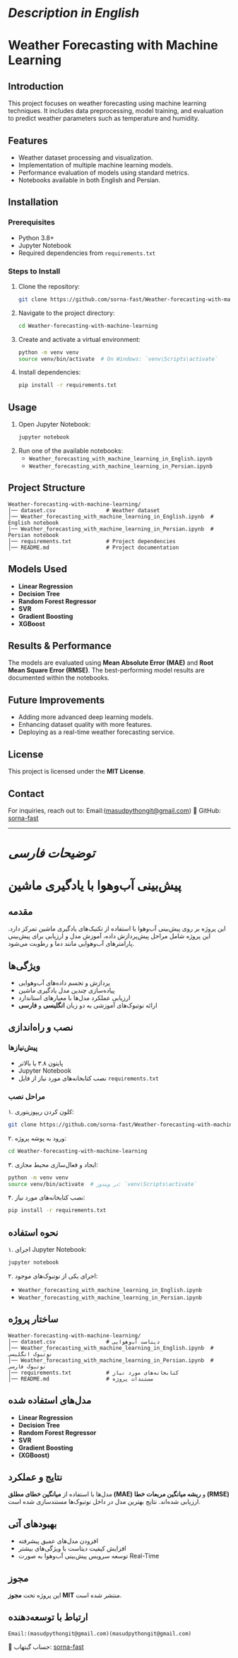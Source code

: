 # ***Description in English***

# Weather Forecasting with Machine Learning

## Introduction
This project focuses on weather forecasting using machine learning techniques. It includes data preprocessing, model training, and evaluation to predict weather parameters such as temperature and humidity.

## Features
- Weather dataset processing and visualization.
- Implementation of multiple machine learning models.
- Performance evaluation of models using standard metrics.
- Notebooks available in both English and Persian.

## Installation
### Prerequisites
- Python 3.8+
- Jupyter Notebook
- Required dependencies from `requirements.txt`

### Steps to Install
1. Clone the repository:
   ```sh
   git clone https://github.com/sorna-fast/Weather-forecasting-with-machine-learning.git
   ```
2. Navigate to the project directory:
   ```sh
   cd Weather-forecasting-with-machine-learning
   ```
3. Create and activate a virtual environment:
   ```sh
   python -m venv venv
   source venv/bin/activate  # On Windows: `venv\Scripts\activate`
   ```
4. Install dependencies:
   ```sh
   pip install -r requirements.txt
   ```

## Usage
1. Open Jupyter Notebook:
   ```sh
   jupyter notebook
   ```
2. Run one of the available notebooks:
   - `Weather_forecasting_with_machine_learning_in_English.ipynb`
   - `Weather_forecasting_with_machine_learning_in_Persian.ipynb`

## Project Structure
```
Weather-forecasting-with-machine-learning/
│── dataset.csv                # Weather dataset
│── Weather_forecasting_with_machine_learning_in_English.ipynb  # English notebook
│── Weather_forecasting_with_machine_learning_in_Persian.ipynb  # Persian notebook
│── requirements.txt           # Project dependencies
│── README.md                  # Project documentation
```

## Models Used
- **Linear Regression**
- **Decision Tree**
- **Random Forest Regressor**
- **SVR**
- **Gradient Boosting**
- **XGBoost**

## Results & Performance
The models are evaluated using **Mean Absolute Error (MAE)** and **Root Mean Square Error (RMSE)**. The best-performing model results are documented within the notebooks.

## Future Improvements
- Adding more advanced deep learning models.
- Enhancing dataset quality with more features.
- Deploying as a real-time weather forecasting service.

## License
This project is licensed under the **MIT License**.

## Contact
For inquiries, reach out to:
   Email:(masudpythongit@gmail.com)
🔗 GitHub: [sorna-fast](https://github.com/sorna-fast)

____________________________________________________________________________________________________________


# ***توضیحات فارسی***

# پیش‌بینی آب‌وهوا با یادگیری ماشین  

## مقدمه  
این پروژه بر روی پیش‌بینی آب‌وهوا با استفاده از تکنیک‌های یادگیری ماشین تمرکز دارد. این پروژه شامل مراحل پیش‌پردازش داده، آموزش مدل و ارزیابی برای پیش‌بینی پارامترهای آب‌وهوایی مانند دما و رطوبت می‌شود.  

## ویژگی‌ها  
- پردازش و تجسم داده‌های آب‌وهوایی  
- پیاده‌سازی چندین مدل یادگیری ماشین  
- ارزیابی عملکرد مدل‌ها با معیارهای استاندارد  
- ارائه نوتبوک‌های آموزشی به دو زبان **انگلیسی** و **فارسی**  

## نصب و راه‌اندازی  
### پیش‌نیازها  
- پایتون ۳.۸ یا بالاتر  
- Jupyter Notebook  
- نصب کتابخانه‌های مورد نیاز از فایل `requirements.txt`  

### مراحل نصب  
۱. کلون کردن ریپوزیتوری:  
   ```sh  
   git clone https://github.com/sorna-fast/Weather-forecasting-with-machine-learning.git  
   ```  

۲. ورود به پوشه پروژه:  
   ```sh  
   cd Weather-forecasting-with-machine-learning  
   ```  

۳. ایجاد و فعال‌سازی محیط مجازی:  
   ```sh  
   python -m venv venv  
   source venv/bin/activate  # در ویندوز: `venv\Scripts\activate`  
   ```  

۴. نصب کتابخانه‌های مورد نیاز:  
   ```sh  
   pip install -r requirements.txt  
   ```  

## نحوه استفاده  
۱. اجرای Jupyter Notebook:  
   ```sh  
   jupyter notebook  
   ```  

۲. اجرای یکی از نوتبوک‌های موجود:  
   - `Weather_forecasting_with_machine_learning_in_English.ipynb`  
   - `Weather_forecasting_with_machine_learning_in_Persian.ipynb`  

## ساختار پروژه  
```
Weather-forecasting-with-machine-learning/
│── dataset.csv                # دیتاست آب‌وهوایی  
│── Weather_forecasting_with_machine_learning_in_English.ipynb  # نوتبوک انگلیسی  
│── Weather_forecasting_with_machine_learning_in_Persian.ipynb  # نوتبوک فارسی  
│── requirements.txt           # کتابخانه‌های مورد نیاز  
│── README.md                  # مستندات پروژه  
```  

## مدل‌های استفاده شده  
- **Linear Regression**
- **Decision Tree**
- **Random Forest Regressor**
- **SVR**
- **Gradient Boosting**
- **(XGBoost)**

## نتایج و عملکرد  
مدل‌ها با استفاده از **میانگین خطای مطلق (MAE)** و **ریشه میانگین مربعات خطا (RMSE)** ارزیابی شده‌اند. نتایج بهترین مدل در داخل نوتبوک‌ها مستندسازی شده است.  

## بهبودهای آتی  
- افزودن مدل‌های عمیق پیشرفته  
- افزایش کیفیت دیتاست با ویژگی‌های بیشتر  
- توسعه سرویس پیش‌بینی آب‌وهوا به صورت Real-Time  

## مجوز  
این پروژه تحت **مجوز MIT** منتشر شده است.  

## ارتباط با توسعه‌دهنده  
    Email:(masudpythongit@gmail.com)(masudpythongit@gmail.com)
🔗 حساب گیتهاب: [sorna-fast](https://github.com/sorna-fast)
